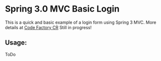 Spring 3.0 MVC Basic Login
==========================
This is a quick and basic example of a login form using Spring 3 MVC.
More details at [Code Factory CR](http://www.codefactorycr.com)
Still in progress!


Usage:
------

ToDo

